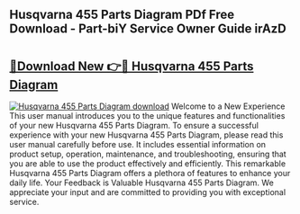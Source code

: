 ## Husqvarna 455 Parts Diagram PDf Free Download - Part-biY Service Owner Guide irAzD

# <h2><a href="http://dfmnp6.blite.top/?on=Husqvarna+455+Parts+Diagram">🔗Download New 👉🔴 Husqvarna 455 Parts Diagram</a></h2>

[![Husqvarna 455 Parts Diagram download](https://i.imgur.com/lujVjoI.png)](http://dfmnp6.blite.top/?on=Husqvarna+455+Parts+Diagram)
Welcome to a New Experience This user manual introduces you to the unique features and functionalities of your new Husqvarna 455 Parts Diagram. To ensure a successful experience with your new Husqvarna 455 Parts Diagram, please read this user manual carefully before use. It includes essential information on product setup, operation, maintenance, and troubleshooting, ensuring that you are able to use the product effectively and efficiently. This remarkable Husqvarna 455 Parts Diagram offers a plethora of features to enhance your daily life. Your Feedback is Valuable Husqvarna 455 Parts Diagram. We appreciate your input and are committed to providing you with exceptional service.
